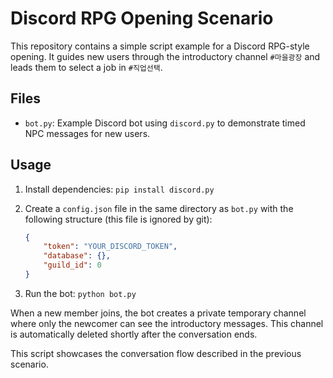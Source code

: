 # Discord RPG Opening Scenario

This repository contains a simple script example for a Discord RPG-style opening.
It guides new users through the introductory channel `#마을광장` and leads them to select a job in `#직업선택`.

## Files
- `bot.py`: Example Discord bot using `discord.py` to demonstrate timed NPC messages for new users.

## Usage
1. Install dependencies: `pip install discord.py`
2. Create a `config.json` file in the same directory as `bot.py` with the following structure (this file is ignored by git):

   ```json
   {
       "token": "YOUR_DISCORD_TOKEN",
       "database": {},
       "guild_id": 0
   }
   ```

3. Run the bot: `python bot.py`

When a new member joins, the bot creates a private temporary channel where only
the newcomer can see the introductory messages. This channel is automatically
deleted shortly after the conversation ends.

This script showcases the conversation flow described in the previous scenario.
